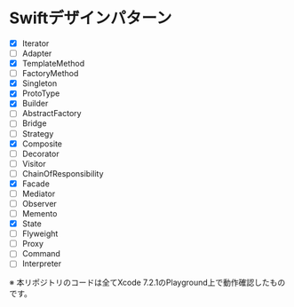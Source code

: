 # Swiftデザインパターン

- [x] Iterator
- [ ] Adapter
- [x] TemplateMethod
- [ ] FactoryMethod
- [x] Singleton
- [x] ProtoType
- [x] Builder
- [ ] AbstractFactory
- [ ] Bridge
- [ ] Strategy
- [x] Composite
- [ ] Decorator
- [ ] Visitor
- [ ] ChainOfResponsibility
- [x] Facade
- [ ] Mediator
- [ ] Observer
- [ ] Memento
- [x] State
- [ ] Flyweight
- [ ] Proxy
- [ ] Command
- [ ] Interpreter

※ 本リポジトリのコードは全てXcode 7.2.1のPlayground上で動作確認したものです。
